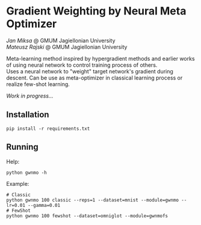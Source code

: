 # Gradient Weighting by Neural Meta Optimizer
*Jan Miksa* @ GMUM Jagiellonian University  
*Mateusz Rajski* @ GMUM Jagiellonian University

Meta-learning method inspired by hypergradient methods and earlier works of using neural network to control training process of others.  
Uses a neural network to "weight" target network's gradient during descent. Can be use as meta-optimizer in classical learning process or realize few-shot learning.

*Work in progress...*

## Installation

```
pip install -r requirements.txt  
```

## Running

Help:  
```
python gwnmo -h 
```

Example:  
```
# Classic
python gwnmo 100 classic --reps=1 --dataset=mnist --module=gwnmo --lr=0.01 --gamma=0.01
# FewShot
python gwnmo 100 fewshot --dataset=omniglot --module=gwnmofs
```
